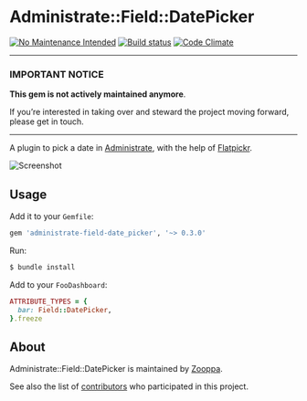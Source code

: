 # Administrate::Field::DatePicker

[![No Maintenance Intended](https://unmaintained.tech/badge.svg)](https://unmaintained.tech/) [![Build status](https://github.com/zooppa/administrate-field-date_picker/actions/workflows/build.yml/badge.svg)](https://github.com/zooppa/administrate-field-date_picker/actions/workflows/build.yml) [![Code Climate](https://codeclimate.com/github/zooppa/administrate-field-date_picker/badges/gpa.svg)](https://codeclimate.com/github/zooppa/administrate-field-date_picker)

---

### IMPORTANT NOTICE

**This gem is not actively maintained anymore**.

If you’re interested in taking over and steward the project moving forward, please get in touch.

---

A plugin to pick a date in [Administrate], with the help of [Flatpickr].

![Screenshot](https://raw.githubusercontent.com/zooppa/administrate-field-date_picker/master/screenshot.png)

## Usage

Add it to your `Gemfile`:

```ruby
gem 'administrate-field-date_picker', '~> 0.3.0'
```

Run:

```bash
$ bundle install
```

Add to your `FooDashboard`:

```ruby
ATTRIBUTE_TYPES = {
  bar: Field::DatePicker,
}.freeze
```

## About

Administrate::Field::DatePicker is maintained by [Zooppa].

See also the list of [contributors](https://github.com/zooppa/administrate-field-date_picker/contributors) who participated in this project.

[flatpickr]: https://github.com/chmln/flatpickr
[administrate]: https://github.com/thoughtbot/administrate
[zooppa]: https://www.zooppa.com/
